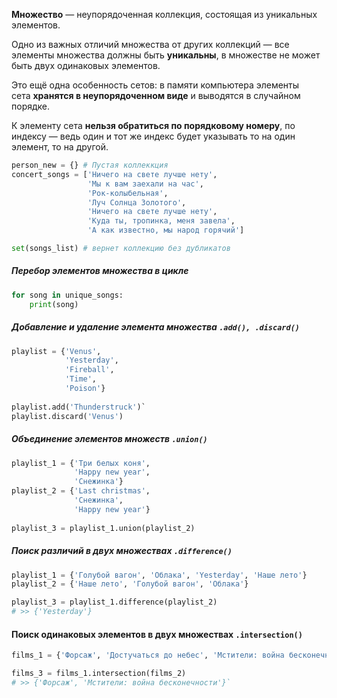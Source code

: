 **Множество** — неупорядоченная коллекция, состоящая из уникальных элементов.

Одно из важных отличий множества от других коллекций — все элементы множества должны быть **уникальны**, в множестве не может быть двух одинаковых элементов.

Это ещё одна особенность сетов: в памяти компьютера элементы сета **хранятся в неупорядоченном виде** и выводятся в случайном порядке.

К элементу сета **нельзя обратиться по порядковому номеру**, по индексу — ведь один и тот же индекс будет указывать то на один элемент, то на другой.
```python
person_new = {} # Пустая коллеккция
concert_songs = ['Ничего на свете лучше нету',
				 'Мы к вам заехали на час',
				 'Рок-колыбельная',
				 'Луч Солнца Золотого',
				 'Ничего на свете лучше нету',
				 'Куда ты, тропинка, меня завела',
				 'А как известно, мы народ горячий']

set(songs_list) # вернет коллекцию без дубликатов
```
##### Перебор элементов множества в цикле
```python
for song in unique_songs:
	print(song)
```
##### Добавление и удаление элемента множества `.add(), .discard()`
```python
playlist = {'Venus',
			'Yesterday',
			'Fireball',
			'Time',
			'Poison'}
			
playlist.add('Thunderstruck')`
playlist.discard('Venus')
```
##### Объединение элементов множеств `.union()`
```python
playlist_1 = {'Три белых коня',
			  'Happy new year',
			  'Снежинка'}
playlist_2 = {'Last christmas',
			  'Снежинка',
			  'Happy new year'}
			  
playlist_3 = playlist_1.union(playlist_2)
```
##### Поиск различий в двух множествах `.difference()`
```python
playlist_1 = {'Голубой вагон', 'Облака', 'Yesterday', 'Наше лето'}
playlist_2 = {'Наше лето', 'Голубой вагон', 'Облака'}

playlist_3 = playlist_1.difference(playlist_2) 
# >> {'Yesterday'}
```
#### Поиск одинаковых элементов в двух множествах `.intersection()`
```python
films_1 = {'Форсаж', 'Достучаться до небес', 'Мстители: война бесконечности'} films_2 = {'Мстители: война бесконечности', 'Форсаж', 'Матрица'}

films_3 = films_1.intersection(films_2) 
# >> {'Форсаж', 'Мстители: война бесконечности'}`
```